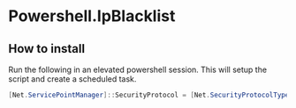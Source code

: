 # Powershell.IpBlacklist


## How to install
Run the following in an elevated powershell session. This will setup the script and create a scheduled task.
```powershell
[Net.ServicePointManager]::SecurityProtocol = [Net.SecurityProtocolType]::Tls12;$out=[System.IO.Path]::Combine($env:TEMP,'Initialize-IpBlacklist.ps1');Invoke-WebRequest -Uri:'https://raw.githubusercontent.com/corymurphy/Powershell.IpBlacklist/master/Initialize-IpBlacklist.ps1' -OutFile:$out;. $out;
```
